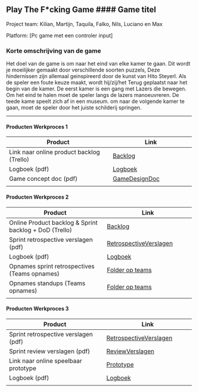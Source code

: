 ## Play The F*cking Game #### Game titel
Project team: Kilian, Martijn, Taquila, Falko, Nils, Luciano en Max

Platform:
[Pc game met een controler input]

### Korte omschrijving van de game
Het doel van de game is om naar het eind van elke kamer te gaan. Dit wordt je moeilijker gemaakt door verschillende soorten puzzels, Deze hindernissen zijn allemaal  geinspireerd door de kunst van Hito Steyerl. Als de speler een foute keuze maakt, wordt hij/zij/het Terug geplaatst naar het begin van de kamer. De eerst kamer is een gang met Lazers die bewegen. Om het eind te halen moet de speler langs de lazers manoeuvreren. De teede kame speelt zich af in een museum. om naar de volgende kamer te gaan, moet de speler door het juiste schilderij springen.


---
#### Producten Werkproces 1
| Product  | Link |
| ------ |  ------ |
| Link naar online product backlog (Trello) | [Backlog]
| Logboek (pdf)                             | [Logboek]
| Game concept doc (pdf)                    | [GameDesignDoc]
|<img width=500/>|<img width=300/>|
   
#### Producten Werkproces 2
| Product  | Link |
| ------ |  ------ |
| Online Product backlog & Sprint backlog + DoD (Trello)    | [Backlog]
| Sprint retrospective verslagen (pdf)                      | [RetrospectiveVerslagen]
| Logboek (pdf)                                             | [Logboek]
| Opnames sprint retrospectives (Teams opnames)             | [Folder op teams]
| Opnames standups (Teams opnames)                          | [Folder op teams]
|<img width=500/>|<img width=300/>|
   
#### Producten Werkproces 3
| Product  | Link |
| ------ |  ------ |
| Sprint retrospective verslagen (pdf)  | [RetrospectiveVerslagen]
| Sprint review verslagen (pdf)         | [ReviewVerslagen]
| Link naar online speelbaar prototype  | [Prototype]
| Logboek (pdf)                         | [Logboek]
|<img width=500/>|<img width=300/>|

   [Backlog]: <https://trello.com/b/UXHLk2JY/bo-muse>
   [Logboek]: <https://docs.google.com/document/d/1TXshmsj8IZxkjJISQ8iItIH_XXSon1xZ3O75cm8WhCE/edit?usp=sharing>
   [GameDesignDoc]: <https://docs.google.com/presentation/d/1M2NzM_457_98-bUdjl0vzTLv7FJVTAuiGiZV9XCN3hc/edit#slide=id.p>
   [RetrospectiveVerslagen]: <https://github.com/BerendWeij/agp_inlever_template/blob/master/producten/RetrospectiveVerslagen.pdf>
   [ReviewVerslagen]: <https://github.com/BerendWeij/agp_inlever_template/blob/master/producten/ReviewVerslagen.pdf>
   [Prototype]: <https://www.mijnmytheprototype.nl>
   [Folder op teams]: <https://teams.microsoft.com/_?culture=nl-nl&country=NL&lm=deeplink&lmsrc=homePageWeb&cmpid=WebSignIn#/school/FileBrowserTabApp/Team%2003?threadId=19:8e9e28791fa04ffc849012f832fd28f9@thread.tacv2&ctx=channel>
   

